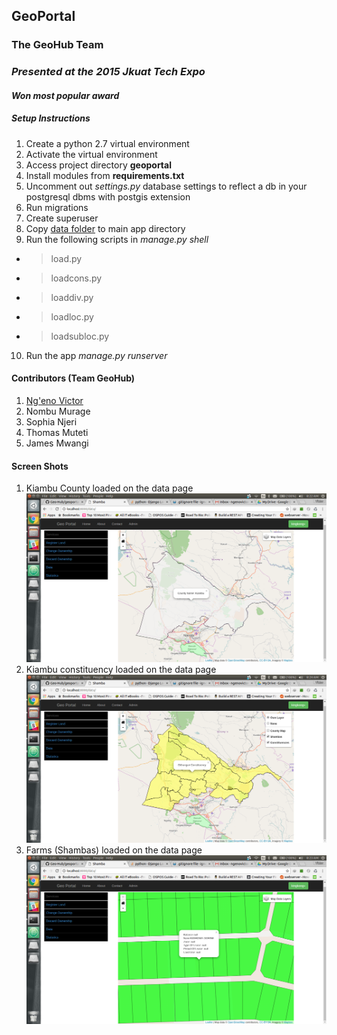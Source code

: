 ## GeoPortal
### The GeoHub Team
### _Presented at the 2015 Jkuat Tech Expo_
#### _Won most popular award_

##### _Setup Instructions_
1. Create a python 2.7 virtual environment
2. Activate the virtual environment
3. Access project directory  **geoportal**
4. Install modules from **requirements.txt**
5. Uncomment out _settings.py_ database settings to reflect a db in your
postgresql dbms with postgis extension
6. Run migrations
7. Create superuser
8. Copy [data folder](https://drive.google.com/open?id=0B3BfzupGx1AFNzRLUGRnanlkWk0) to main app directory
9. Run the following scripts in _manage.py shell_
* > load.py
* > loadcons.py
* > loaddiv.py
* > loadloc.py
* > loadsubloc.py
10. Run the app _manage.py runserver_

#### Contributors (Team GeoHub)
1. [Ng'eno Victor](http://twitter.com/ngenovictor)
2. Nombu Murage
3. Sophia Njeri
4. Thomas Muteti
5. James Mwangi

#### Screen Shots
1. Kiambu County loaded on the data page
![Kiambu County](screenshots/kiambu_county.png)
2. Kiambu constituency loaded on the data page
![Constituency View](screenshots/constituency_view.png)
3. Farms (Shambas) loaded on the data page
![Shamba View Example](screenshots/shamba_view_rates_paid.png)
